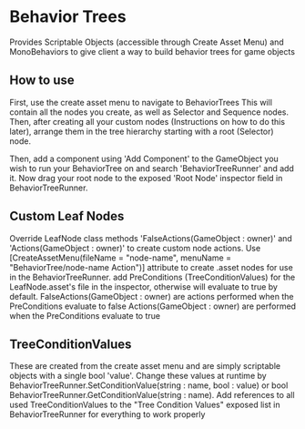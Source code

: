 # Behavior Trees
Provides Scriptable Objects (accessible through Create Asset Menu) and MonoBehaviors to give client a way to build behavior trees for game objects

## How to use
First, use the create asset menu to navigate to BehaviorTrees This will contain all the nodes you create, as well as Selector and Sequence nodes. Then, after creating all your custom nodes (Instructions on how to do this later), arrange them in the tree hierarchy starting with a root (Selector) node.

Then, add a component using 'Add Component' to the GameObject you wish to run your BehaviorTree on and search 'BehaviorTreeRunner' and add it. Now drag your root node to the exposed 'Root Node' inspector field in BehaviorTreeRunner.

## Custom Leaf Nodes
Override LeafNode class methods 'FalseActions(GameObject : owner)' and 'Actions(GameObject : owner)' to create custom node actions.
Use [CreateAssetMenu(fileName = "node-name", menuName = "BehaviorTree/node-name Action")] attribute to create .asset nodes for use in the BehaviorTreeRunner. 
add PreConditions (TreeConditionValues) for the LeafNode.asset's file in the inspector, otherwise will evaluate to true by default.
FalseActions(GameObject : owner) are actions performed when the PreConditions evaluate to false
Actions(GameObject : owner) are performed when the PreConditions evaluate to true

## TreeConditionValues
These are created from the create asset menu and are simply scriptable objects with a single bool 'value'. Change these values at runtime by BehaviorTreeRunner.SetConditionValue(string : name, bool : value) or bool BehaviorTreeRunner.GetConditionValue(string : name). Add references to all used TreeConditionValues to the "Tree Condition Values" exposed list in BehaviorTreeRunner for everything to work properly
